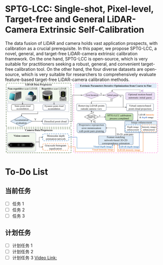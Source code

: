 # SPTG-LCC: Single-shot, Pixel-level, Target-free and General LiDAR-Camera Extrinsic Self-Calibration
The data fusion of LiDAR and camera holds vast application prospects, with calibration as a crucial prerequisite. In this paper, we propose SPTG-LCC, a novel, general, and target-free LiDAR-camera extrinsic calibration framework. On the one hand, SPTG-LCC  is open-source, which is very suitable for practitioners seeking a robust, general, and convenient target-free calibration tool. On the other hand, the four diverse datasets are open-source, which is very suitable for researchers to comprehensively evaluate feature-based target-free LiDAR-camera calibration methods.
![The pipeline of SPTG-LCC. T](./img/framework_LC.png)
# To-Do List

## 当前任务

- [ ] 任务 1
- [ ] 任务 2
- [ ] 任务 3

## 计划任务

- [ ] 计划任务 1
- [ ] 计划任务 2
- [ ] 计划任务 3
[Video Link: ]()
